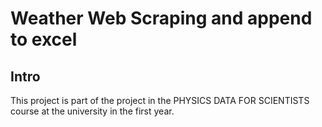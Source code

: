 # Weather Web Scraping and append to excel

## Intro

This project is part of the project in the PHYSICS DATA FOR SCIENTISTS course at the university in the first year.
